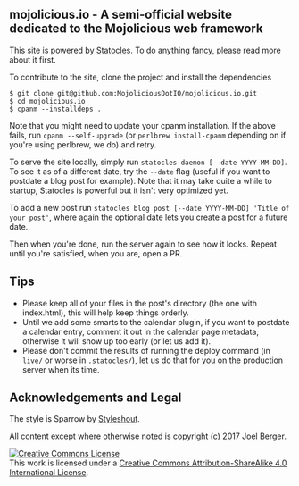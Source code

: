 ## mojolicious.io - A semi-official website dedicated to the Mojolicious web framework

This site is powered by [Statocles](http://preaction.me/statocles/).
To do anything fancy, please read more about it first.

To contribute to the site, clone the project and install the dependencies

```
$ git clone git@github.com:MojoliciousDotIO/mojolicious.io.git
$ cd mojolicious.io
$ cpanm --installdeps .
```

Note that you might need to update your cpanm installation.
If the above fails, run `cpanm --self-upgrade` (or `perlbrew install-cpanm` depending on if you're using perlbrew, we do) and retry.

To serve the site locally, simply run `statocles daemon [--date YYYY-MM-DD]`.
To see it as of a different date, try the `--date` flag (useful if you want to postdate a blog post for example).
Note that it may take quite a while to startup, Statocles is powerful but it isn't very optimized yet.

To add a new post run `statocles blog post [--date YYYY-MM-DD] 'Title of your post'`, where again the optional date lets you create a post for a future date.

Then when you're done, run the server again to see how it looks.
Repeat until you're satisfied, when you are, open a PR.

## Tips

- Please keep all of your files in the post's directory (the one with index.html), this will help keep things orderly.
- Until we add some smarts to the calendar plugin, if you want to postdate a calendar entry, comment it out in the calendar page metadata, otherwise it will show up too early (or let us add it).
- Please don't commit the results of running the deploy command (in `live/` or worse in `.statocles/`), let us do that for you on the production server when its time.

## Acknowledgements and Legal

The style is Sparrow by [Styleshout](https://www.styleshout.com).

All content except where otherwise noted is copyright (c) 2017 Joel Berger.

<a rel="license" href="http://creativecommons.org/licenses/by-sa/4.0/"><img alt="Creative Commons License" style="border-width:0" src="https://i.creativecommons.org/l/by-sa/4.0/88x31.png" /></a><br />This work is licensed under a <a rel="license" href="http://creativecommons.org/licenses/by-sa/4.0/">Creative Commons Attribution-ShareAlike 4.0 International License</a>.
